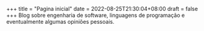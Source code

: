 +++
title =  "Pagina inicial"
date = 2022-08-25T21:30:04+08:00
draft = false
+++
Blog sobre engenharia de software, linguagens de programação e eventualmente algumas opiniões pessoais.
